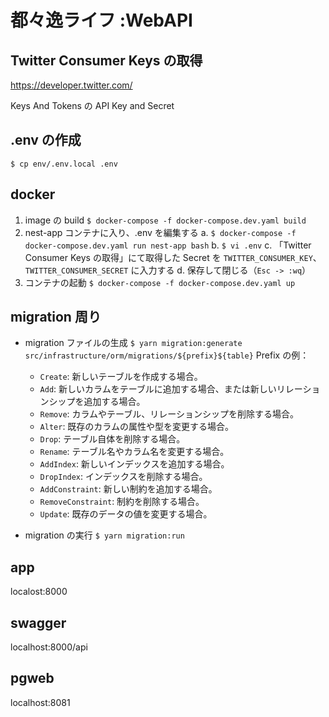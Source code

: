 # 都々逸ライフ :WebAPI

## Twitter Consumer Keys の取得

https://developer.twitter.com/

Keys And Tokens の API Key and Secret

## .env の作成

`$ cp env/.env.local .env`

## docker

1. image の build
   `$ docker-compose -f docker-compose.dev.yaml build`
2. nest-app コンテナに入り、.env を編集する
   a. `$ docker-compose -f docker-compose.dev.yaml run nest-app bash`
   b. `$ vi .env`
   c. 「Twitter Consumer Keys の取得」にて取得した Secret を `TWITTER_CONSUMER_KEY`、`TWITTER_CONSUMER_SECRET` に入力する
   d. 保存して閉じる（`Esc -> :wq`）
3. コンテナの起動
   `$ docker-compose -f docker-compose.dev.yaml up`

## migration 周り

- migration ファイルの生成
  `$ yarn migration:generate src/infrastructure/orm/migrations/${prefix}${table}`
  Prefix の例：

  - `Create`: 新しいテーブルを作成する場合。
  - `Add`: 新しいカラムをテーブルに追加する場合、または新しいリレーションシップを追加する場合。
  - `Remove`: カラムやテーブル、リレーションシップを削除する場合。
  - `Alter`: 既存のカラムの属性や型を変更する場合。
  - `Drop`: テーブル自体を削除する場合。
  - `Rename`: テーブル名やカラム名を変更する場合。
  - `AddIndex`: 新しいインデックスを追加する場合。
  - `DropIndex`: インデックスを削除する場合。
  - `AddConstraint`: 新しい制約を追加する場合。
  - `RemoveConstraint`: 制約を削除する場合。
  - `Update`: 既存のデータの値を変更する場合。

- migration の実行
  `$ yarn migration:run`

## app

localost:8000

## swagger

localhost:8000/api

## pgweb

localhost:8081

